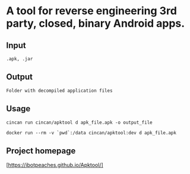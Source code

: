 # A tool for reverse engineering 3rd party, closed, binary Android apps.

## Input

```
.apk, .jar

```

## Output

```
Folder with decompiled application files
```

## Usage
```
cincan run cincan/apktool d apk_file.apk -o output_file
```

```
docker run --rm -v `pwd`:/data cincan/apktool:dev d apk_file.apk

```

## Project homepage 

[https://ibotpeaches.github.io/Apktool/]